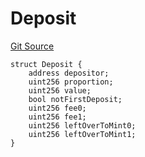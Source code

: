 # Deposit
[Git Source](https://github.com/ArrakisFinance/arrakis-modular/arrakis-modular/blob/main/src/structs/SUniswapV4.sol)


```solidity
struct Deposit {
    address depositor;
    uint256 proportion;
    uint256 value;
    bool notFirstDeposit;
    uint256 fee0;
    uint256 fee1;
    uint256 leftOverToMint0;
    uint256 leftOverToMint1;
}
```

